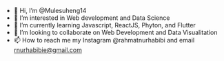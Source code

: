 - 👋 Hi, I’m @Mulesuheng14
- 👀 I’m interested in Web development and Data Science
- 🌱 I’m currently learning Javascript, ReactJS, Phyton, and Flutter
- 💞️ I’m looking to collaborate on Web Development and Data Visualitation
- 📫 How to reach me my Instagram @rahmatnurhabibi and email rnurhabibie@gmail.com

<!---
Mulesuheng14/Mulesuheng14 is a ✨ special ✨ repository because its `README.md` (this file) appears on your GitHub profile.
You can click the Preview link to take a look at your changes.
--->
